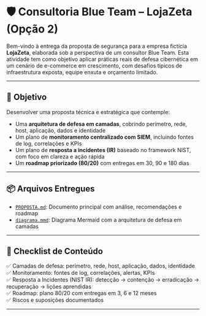 # 🛡️ Consultoria Blue Team – LojaZeta (Opção 2)

Bem-vindo à entrega da proposta de segurança para a empresa fictícia **LojaZeta**, elaborada sob a perspectiva de um consultor Blue Team. Esta atividade tem como objetivo aplicar práticas reais de defesa cibernética em um cenário de e-commerce em crescimento, com desafios típicos de infraestrutura exposta, equipe enxuta e orçamento limitado.

---

## 🎯 Objetivo

Desenvolver uma proposta técnica e estratégica que contemple:

- Uma **arquitetura de defesa em camadas**, cobrindo perímetro, rede, host, aplicação, dados e identidade  
- Um plano de **monitoramento centralizado com SIEM**, incluindo fontes de log, correlações e KPIs  
- Um plano de **resposta a incidentes (IR)** baseado no framework NIST, com foco em clareza e ação rápida  
- Um **roadmap priorizado (80/20)** com entregas em 30, 90 e 180 dias

---

## 📦 Arquivos Entregues

- [`PROPOSTA.md`](PROPOSTA.md): Documento principal com análise, recomendações e roadmap  
- [`diagrama.mmd`](diagrama.mmd): Diagrama Mermaid com a arquitetura de defesa em camadas  

---

## 🧩 Checklist de Conteúdo

✅ Camadas de defesa: perímetro, rede, host, aplicação, dados, identidade  
✅ Monitoramento: fontes de log, correlações, alertas, KPIs  
✅ Resposta a Incidentes (NIST IR): detecção → contenção → erradicação → recuperação → lições aprendidas  
✅ Roadmap: plano 80/20 com entregas em 3, 6 e 12 meses  
✅ Riscos e suposições documentados

---
